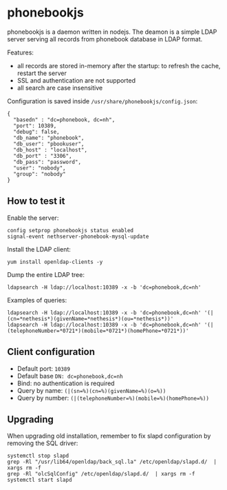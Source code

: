 # phonebookjs

phonebookjs is a daemon written in nodejs.
The deamon is a simple LDAP server serving all records from phonebook database in LDAP format.

Features:

- all records are stored in-memory after the startup: to refresh the cache, restart the server
- SSL and authentication are not supported
- all search are case insensitive

Configuration is saved inside `/usr/share/phonebookjs/config.json`: 
```
{
  "basedn" : "dc=phonebook, dc=nh",
  "port": 10389,
  "debug": false,
  "db_name": "phonebook",
  "db_user": "pbookuser",
  "db_host" : "localhost",
  "db_port" : "3306",
  "db_pass": "password",
  "user": "nobody",
  "group": "nobody"
}

```

## How to test it

Enable the server:

```
config setprop phonebookjs status enabled
signal-event nethserver-phonebook-mysql-update
```

Install the LDAP client:

```
yum install openldap-clients -y
```

Dump the entire LDAP tree:

```
ldapsearch -H ldap://localhost:10389 -x -b 'dc=phonebook,dc=nh'
```

Examples of queries:

```
ldapsearch -H ldap://localhost:10389 -x -b 'dc=phonebook,dc=nh' '(|(cn=*nethesis*)(givenName=*nethesis*)(ou=*nethesis*))'
ldapsearch -H ldap://localhost:10389 -x -b 'dc=phonebook,dc=nh' '(|(telephoneNumber=*0721*)(mobile=*0721*)(homePhone=*0721*))'
```

## Client configuration

- Default port: `10389`
- Default base `DN: dc=phonebook,dc=nh`
- Bind: no authentication is required
- Query by name: `(|(sn=%)(cn=%)(givenName=%)(o=%))`
- Query by number: `(|(telephoneNumber=%)(mobile=%)(homePhone=%))`


## Upgrading

When upgrading old installation, remember to fix slapd configuration by removing
the SQL driver:

```
systemctl stop slapd
grep -Rl "/usr/lib64/openldap/back_sql.la" /etc/openldap/slapd.d/  | xargs rm -f
grep -Rl "olcSqlConfig" /etc/openldap/slapd.d/  | xargs rm -f
systemctl start slapd
```

